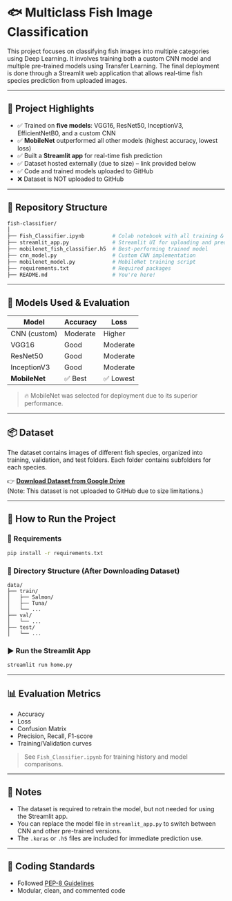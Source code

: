 
# 🐟 Multiclass Fish Image Classification

This project focuses on classifying fish images into multiple categories using Deep Learning. It involves training both a custom CNN model and multiple pre-trained models using Transfer Learning. The final deployment is done through a Streamlit web application that allows real-time fish species prediction from uploaded images.

---

## 🚀 Project Highlights

- ✅ Trained on **five models**: VGG16, ResNet50, InceptionV3, EfficientNetB0, and a custom CNN
- ✅ **MobileNet** outperformed all other models (highest accuracy, lowest loss)
- ✅ Built a **Streamlit app** for real-time fish prediction
- ✅ Dataset hosted externally (due to size) – link provided below
- ✅ Code and trained models uploaded to GitHub
- ❌ Dataset is NOT uploaded to GitHub

---

## 📁 Repository Structure

```bash
fish-classifier/
│
├── Fish_Classifier.ipynb         # Colab notebook with all training & evaluation
├── streamlit_app.py              # Streamlit UI for uploading and predicting fish images
├── mobilenet_fish_classifier.h5  # Best-performing trained model
├── cnn_model.py                  # Custom CNN implementation
├── mobilenet_model.py            # MobileNet training script
├── requirements.txt              # Required packages
├── README.md                     # You're here!
```

---

## 🧠 Models Used & Evaluation

| Model           | Accuracy | Loss     |
|----------------|----------|----------|
| CNN (custom)   | Moderate | Higher   |
| VGG16          | Good     | Moderate |
| ResNet50       | Good     | Moderate |
| InceptionV3    | Good     | Moderate |
| **MobileNet**  | ✅ Best  | ✅ Lowest |

> 🔥 MobileNet was selected for deployment due to its superior performance.

---

## 📦 Dataset

The dataset contains images of different fish species, organized into training, validation, and test folders. Each folder contains subfolders for each species.

👉 **[Download Dataset from Google Drive](https://drive.google.com/drive/folders/1iKdOs4slf3XvNWkeSfsszhPRggfJ2qEd?usp=sharing)**  
(Note: This dataset is not uploaded to GitHub due to size limitations.)

---

## 🧪 How to Run the Project

### 🔨 Requirements

```bash
pip install -r requirements.txt
```

### 🧼 Directory Structure (After Downloading Dataset)

```
data/
├── train/
│   ├── Salmon/
│   ├── Tuna/
│   └── ...
├── val/
│   └── ...
├── test/
│   └── ...
```

### ▶️ Run the Streamlit App

```bash
streamlit run home.py
```

---
## 📊 Evaluation Metrics

- Accuracy
- Loss
- Confusion Matrix
- Precision, Recall, F1-score
- Training/Validation curves

> See `Fish_Classifier.ipynb` for training history and model comparisons.

---

## 📌 Notes

- The dataset is required to retrain the model, but not needed for using the Streamlit app.
- You can replace the model file in `streamlit_app.py` to switch between CNN and other pre-trained versions.
- The `.keras` or `.h5` files are included for immediate prediction use.

---

## 🧰 Coding Standards

- Followed [PEP-8 Guidelines](https://www.python.org/dev/peps/pep-0008/)
- Modular, clean, and commented code
